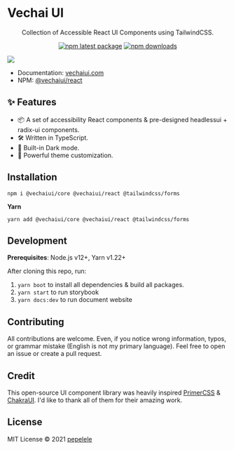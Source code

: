 # Vechai UI

<div align="center">
Collection of Accessible React UI Components using TailwindCSS.

[![npm latest package](https://img.shields.io/npm/v/@vechaiui/react/latest.svg)](https://www.npmjs.com/package/@vechaiui/react)
[![npm downloads](https://img.shields.io/npm/dm/@vechaiui/react.svg)](https://www.npmjs.com/package/@vechaiui/react)

</div>

![](docs/public/themes/screenshot.png)

-  Documentation: [vechaiui.com](https://www.vechaiui.com/getting-started)
-  NPM: [@vechaiui/react](https://www.npmjs.com/package/@vechaiui/react)
## ✨ Features

- 📦 A set of accessibility React components & pre-designed headlessui + radix-ui components.
- 🛠️ Written in TypeScript.
- 🌙 Built-in Dark mode.
- 🌈 Powerful theme customization.

## Installation

```
npm i @vechaiui/core @vechaiui/react @tailwindcss/forms
```

**Yarn**

```
yarn add @vechaiui/core @vechaiui/react @tailwindcss/forms
```

## Development

**Prerequisites**: Node.js v12+, Yarn v1.22+

After cloning this repo, run:

1. `yarn boot` to install all dependencies & build all packages.
2. `yarn start` to run storybook
3. `yarn docs:dev` to run document website

## Contributing

All contributions are welcome. Even, if you notice wrong information, typos, or grammar mistake (English is not my primary language). Feel free to open an issue or create a pull request.

## Credit

This open-source UI component library was heavily inspired [PrimerCSS](https://primer.style/) & [ChakraUI](https://chakra-ui.com). I'd like to thank all of them for their amazing work.
## License

MIT License © 2021 [pepelele](https://github.com/pepelele)
